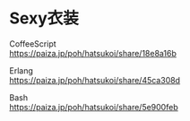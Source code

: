 Sexy衣装
========

CoffeeScript  
https://paiza.jp/poh/hatsukoi/share/18e8a16b  
  
  
Erlang  
https://paiza.jp/poh/hatsukoi/share/45ca308d  
 
 
Bash  
https://paiza.jp/poh/hatsukoi/share/5e900feb  
